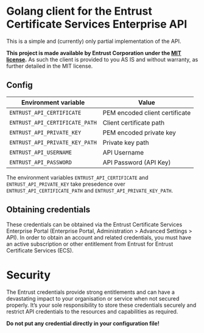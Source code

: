 
# Golang client for the Entrust Certificate Services Enterprise API

This is a simple and (currently) only partial implementation of the API.

**This project is made available by Entrust Corporation under the [MIT license](LICENSE).** As such the client is provided to you AS IS and without warranty, as further detailed in the MIT license.

## Config

| Environment variable            | Value                            |
|---------------------------------|----------------------------------|
| `ENTRUST_API_CERTIFICATE`       | PEM encoded client certificate   |
| `ENTRUST_API_CERTIFICATE_PATH`  | Client certificate path          |
| `ENTRUST_API_PRIVATE_KEY`       | PEM encoded private key          |
| `ENTRUST_API_PRIVATE_KEY_PATH`  | Private key path                 |
| `ENTRUST_API_USERNAME`          | API Username                     |
| `ENTRUST_API_PASSWORD`          | API Password (API Key)           |

The environment variables `ENTRUST_API_CERTIFICATE` and `ENTRUST_API_PRIVATE_KEY` take presedence over `ENTRUST_API_CERTIFICATE_PATH` and `ENTRUST_API_PRIVATE_KEY_PATH`.

## Obtaining credentials

These credentials can be obtained via the Entrust Certificate Services Enterprise Portal (Enterprise Portal, Administration > Advanced Settings > API). In order to obtain an account and related credentials, you must have an active subscription or other entitlement from Entrust for Entrust Certificate Services (ECS).

# Security

The Entrust credentials provide strong entitlements and can have a devastating impact to your organisation or service when not secured properly. It’s your sole responsibility to store these credentials securely and restrict API credentials to the resources and capabilities as required.

**Do not put any credential directly in your configuration file!**